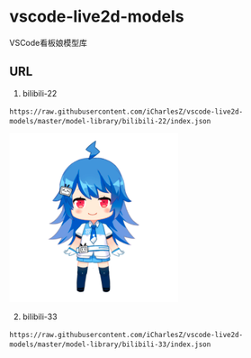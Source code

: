# vscode-live2d-models
 VSCode看板娘模型库

## URL

1. bilibili-22

`https://raw.githubusercontent.com/iCharlesZ/vscode-live2d-models/master/model-library/bilibili-22/index.json`

![bilibili-22](https://raw.githubusercontent.com/iCharlesZ/FigureBed/master/img/model-library/bilibili-22.png)


2. bilibili-33

`https://raw.githubusercontent.com/iCharlesZ/vscode-live2d-models/master/model-library/bilibili-33/index.json`